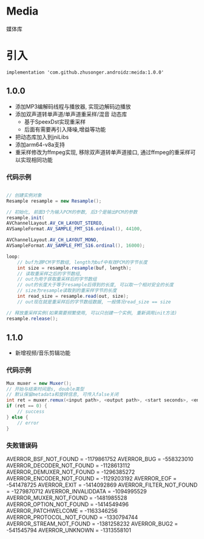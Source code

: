 # Media
媒体库

# 引入

```
implementation 'com.github.zhusonger.androidz:meida:1.0.0'
```

## 1.0.0
* 添加MP3编解码线程与播放器, 实现边解码边播放  
* 添加双声道转单声道/单声道重采样/混音 动态库
	* 基于SpeexDst实现重采样
	* 后面有需要再引入降噪,增益等功能
* 把动态库加入到jniLibs
* 添加arm64-v8a支持
* 重采样修改为ffmpeg实现, 移除双声道转单声道接口, 通过ffmpeg的重采样可以实现相同功能

### 代码示例

```java

// 创建实例对象
Resample resample = new Resample();  

// 初始化, 前面3个为输入PCM的参数, 后3个是输出PCM的参数  
resample.init(
AVChannelLayout.AV_CH_LAYOUT_STEREO, 
AVSampleFormat.AV_SAMPLE_FMT_S16.ordinal(), 44100,

AVChannelLayout.AV_CH_LAYOUT_MONO, 
AVSampleFormat.AV_SAMPLE_FMT_S16.ordinal(), 16000);    

loop:
	// buf为源PCM字节数组, length为buf中有效PCM的字节长度  
	int size = resample.resample(buf, length);  
	// 读取重采样之后的字节数组, 
	// out为用于获取重采样后的字节数组  
	// out的长度大于等于resample后得到的长度, 可以取一个相对安全的长度  
	// size为resample读取到的重采样字节的长度  
	int read_size = resample.read(out, size);
	// out现在就是重采样后的字节数组数据, 一般情况read_size == size

// 释放重采样实例(如果需要频繁使用, 可以只创建一个实例, 重新调用init方法)  
resample.release();	

```

## 1.1.0

* 新增视频/音乐剪辑功能

### 代码示例

```java
Mux muxer = new Muxer();
// 开始与结束时间是s, double类型
// 默认保留metadata和旋转信息, 可传入false关闭
int ret = muxer.remux(<input path>, <output path>, <start seconds>, <end seconds>, <metadata>, <rotate>);
if (ret == 0) {
    // success
} else {
    // error
}
```

### 失败错误码
AVERROR_BSF_NOT_FOUND = -1179861752
AVERROR_BUG = -558323010
AVERROR_DECODER_NOT_FOUND = -1128613112
AVERROR_DEMUXER_NOT_FOUND = -1296385272
AVERROR_ENCODER_NOT_FOUND = -1129203192
AVERROR_EOF = -541478725
AVERROR_EXIT = -1414092869
AVERROR_FILTER_NOT_FOUND = -1279870712
AVERROR_INVALIDDATA = -1094995529
AVERROR_MUXER_NOT_FOUND = -1481985528
AVERROR_OPTION_NOT_FOUND = -1414549496
AVERROR_PATCHWELCOME = -1163346256
AVERROR_PROTOCOL_NOT_FOUND = -1330794744
AVERROR_STREAM_NOT_FOUND = -1381258232
AVERROR_BUG2 = -541545794
AVERROR_UNKNOWN = -1313558101
